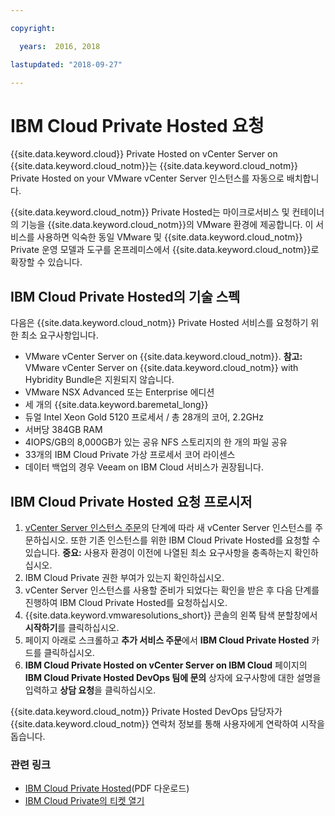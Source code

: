 ```yaml
---

copyright:

  years:  2016, 2018

lastupdated: "2018-09-27"

---
```


# IBM Cloud Private Hosted 요청

{{site.data.keyword.cloud}} Private Hosted on vCenter Server on {{site.data.keyword.cloud_notm}}는 {{site.data.keyword.cloud_notm}} Private Hosted on your VMware vCenter Server 인스턴스를 자동으로 배치합니다.

{{site.data.keyword.cloud_notm}} Private Hosted는 마이크로서비스 및 컨테이너의 기능을 {{site.data.keyword.cloud_notm}}의 VMware 환경에 제공합니다. 이 서비스를 사용하면 익숙한 동일 VMware 및 {{site.data.keyword.cloud_notm}} Private 운영 모델과 도구를 온프레미스에서 {{site.data.keyword.cloud_notm}}로 확장할 수 있습니다.

## IBM Cloud Private Hosted의 기술 스펙

다음은 {{site.data.keyword.cloud_notm}} Private Hosted 서비스를 요청하기 위한 최소 요구사항입니다.

* VMware vCenter Server on {{site.data.keyword.cloud_notm}}.
  **참고:** VMware vCenter Server on {{site.data.keyword.cloud_notm}} with Hybridity Bundle은 지원되지 않습니다.
* VMware NSX Advanced 또는 Enterprise 에디션
* 세 개의 {{site.data.keyword.baremetal_long}}
* 듀얼 Intel Xeon Gold 5120 프로세서 / 총 28개의 코어, 2.2GHz
* 서버당 384GB RAM
* 4IOPS/GB의 8,000GB가 있는 공유 NFS 스토리지의 한 개의 파일 공유
* 33개의 IBM Cloud Private 가상 프로세서 코어 라이센스
* 데이터 백업의 경우 Veeam on IBM Cloud 서비스가 권장됩니다.

## IBM Cloud Private Hosted 요청 프로시저

1. [vCenter Server 인스턴스 주문](../vcenter/vc_orderinginstance.html)의 단계에 따라 새 vCenter Server 인스턴스를 주문하십시오. 또한 기존 인스턴스를 위한 IBM Cloud Private Hosted를 요청할 수 있습니다.
  **중요:** 사용자 환경이 이전에 나열된 최소 요구사항을 충족하는지 확인하십시오.
2. IBM Cloud Private 권한 부여가 있는지 확인하십시오.
3. vCenter Server 인스턴스를 사용할 준비가 되었다는 확인을 받은 후 다음 단계를 진행하여 IBM Cloud Private Hosted를 요청하십시오.
4. {{site.data.keyword.vmwaresolutions_short}} 콘솔의 왼쪽 탐색 분할창에서 **시작하기**를 클릭하십시오.
5. 페이지 아래로 스크롤하고 **추가 서비스 주문**에서 **IBM Cloud Private Hosted** 카드를 클릭하십시오.
6. **IBM Cloud Private Hosted on vCenter Server on IBM Cloud** 페이지의 **IBM Cloud Private Hosted DevOps 팀에 문의** 상자에 요구사항에 대한 설명을 입력하고 **상담 요청**을 클릭하십시오.

{{site.data.keyword.cloud_notm}} Private Hosted DevOps 담당자가 {{site.data.keyword.cloud_notm}} 연락처 정보를 통해 사용자에게 연락하여 시작을 돕습니다.

### 관련 링크

* [IBM Cloud Private Hosted](https://www.ibm.com/developerworks/community/files/form/anonymous/api/library/eafb752c-55f3-4b07-9b20-b61c8ea980b9/document/af203658-30c0-40ba-81b5-46c393fb723f/media/IBM_Cloud_Private_Hosted-IBM_Cloud.pdf)(PDF 다운로드)
* [IBM Cloud Private의 티켓 열기](https://www.ibm.com/mysupport/s/?language=en_US)
